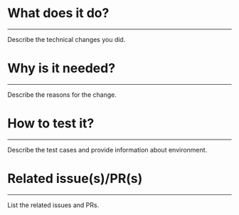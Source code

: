 # What does it do?

---
Describe the technical changes you did.

# Why is it needed?

---
Describe the reasons for the change.

# How to test it?

---
Describe the test cases and provide information about environment.

# Related issue(s)/PR(s)

---
List the related issues and PRs.
